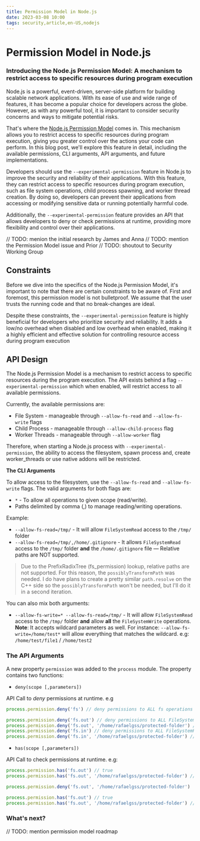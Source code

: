 ```yaml
---
title: Permission Model in Node.js
date: 2023-03-08 10:00
tags: security,article,en-US,nodejs
---
```


# Permission Model in Node.js
### Introducing the Node.js Permission Model: A mechanism to restrict access to specific resources during program execution

Node.js is a powerful, event-driven, server-side platform for building scalable network applications.
With its ease of use and wide range of features, it has become a popular choice for developers across the globe.
However, as with any powerful tool, it is important to consider security concerns and ways to mitigate potential risks.

That's where the [Node.js Permission Model][] comes in.
This mechanism allows you to restrict access to specific resources during program execution, giving you greater control
over the actions your code can perform. In this blog post, we'll explore this feature in detail, including the available
permissions, CLI arguments, API arguments, and future implementations.

Developers should use the `--experimental-permission` feature in Node.js to improve the security and reliability of their
applications. With this feature, they can restrict access to specific resources during program execution, such as
file system operations, child process spawning, and worker thread creation. By doing so, developers can prevent their
applications from accessing or modifying sensitive data or running potentially harmful code.

Additionally, the `--experimental-permission` feature provides an API that allows developers to deny or check permissions
at runtime, providing more flexibility and control over their applications.

// TODO: menion the initial research by James and Anna
// TODO: mention the Permission Model issue and Prior
// TODO: shoutout to Security Working Group

## Constraints

Before we dive into the specifics of the Node.js Permission Model, it's important to note that there are certain
constraints to be aware of. First and foremost, this permission model is not bulletproof.
We assume that the user trusts the running code and that no break-changes are ideal.

Despite these constraints, the `--experimental-permission` feature is highly beneficial for developers who prioritize
security and reliability. It adds a low/no overhead when disabled and low overhead when enabled,
making it a highly efficient and effective solution for controlling resource access during program execution

## API Design

The Node.js Permission Model is a mechanism to restrict access to specific resources during the program execution.
The API exists behind a flag `--experimental-permission` which when enabled, will restrict access to all available permissions.

Currently, the available permissions are:

* File System - manageable through `--allow-fs-read` and `--allow-fs-write` flags
* Child Process - manageable through `--allow-child-process` flag
* Worker Threads - manageable through `--allow-worker` flag

Therefore, when starting a Node.js process with `--experimental-permission`, the ability to access the filesystem,
spawn process and, create worker\_threads or use native addons will be restricted.

**The CLI Arguments**

To allow access to the filesystem, use the `--allow-fs-read` and `--allow-fs-write` flags.
The valid arguments for both flags are:

* `*` - To allow all operations to given scope (read/write).
* Paths delimited by comma (,) to manage reading/writing operations.

Example:

- `--allow-fs-read=/tmp/` - It will allow `FileSystemRead` access to the `/tmp/` folder
- `--allow-fs-read=/tmp/,/home/.gitignore` - It allows `FileSystemRead` access to the `/tmp/` folder **and** the `/home/.gitignore` file — Relative paths are NOT supported.

> Due to the PrefixRadixTree (fs_permission) lookup, relative paths are not supported. For this reason, the `possiblyTransformPath` was needed. I do have plans to create a pretty similar `path.resolve` on the C++ side so the `possiblyTransformPath` won't be needed, but I'll do it in a second iteration.

You can also mix both arguments:

- `--allow-fs-write=* --allow-fs-read=/tmp/` - It will allow `FileSystemRead` access to the `/tmp/` folder **and** allow **all** the `FileSystemWrite` operations.
**Note**: It accepts wildcard parameters as well. For instance: `--allow-fs-write=/home/test*` will allow everything that matches the wildcard. e.g: `/home/test/file1` / `/home/test2`

### The API Arguments

A new property `permission` was added to the `process` module. The property contains two functions:

- `deny(scope [,parameters])`

API Call to *deny* permissions at runtime. e.g

```jsx
process.permission.deny('fs') // deny permissions to ALL fs operations

process.permission.deny('fs.out') // deny permissions to ALL FileSystemWrite operations
process.permission.deny('fs.out', '/home/rafaelgss/protected-folder') // deny FileSystemWrite permissions to the protected-folder
process.permission.deny('fs.in') // deny permissions to ALL FileSystemRead operations
process.permission.deny('fs.in', '/home/rafaelgss/protected-folder') // deny FileSystemRead permissions to the protected-folder
```

- `has(scope [,parameters])`

API Call to check permissions at runtime. e.g:

```jsx
process.permission.has('fs.out') // true
process.permission.has('fs.out', '/home/rafaelgss/protected-folder') // true

process.permission.deny('fs.out', '/home/rafaelgss/protected-folder')

process.permission.has('fs.out') // true
process.permission.has('fs.out', '/home/rafaelgss/protected-folder') // false
```

### What's next?

// TODO: mention permission model roadmap

[Node.js Permission Model]: https://nodejs.org/api/permissions.html#permission-model
